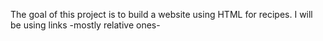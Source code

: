 The goal of this project is to build a website using HTML for recipes.
I will be using links -mostly relative ones-